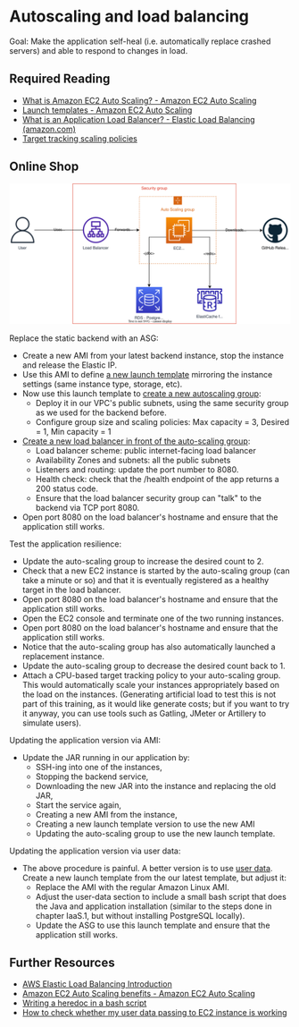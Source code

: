 # Autoscaling and load balancing

Goal: Make the application self-heal (i.e. automatically replace crashed servers) and able to respond to changes in load.

## Required Reading

- [What is Amazon EC2 Auto Scaling? - Amazon EC2 Auto Scaling](https://docs.aws.amazon.com/autoscaling/ec2/userguide/what-is-amazon-ec2-auto-scaling.html)
- [Launch templates - Amazon EC2 Auto Scaling](https://docs.aws.amazon.com/autoscaling/ec2/userguide/launch-templates.html)
- [What is an Application Load Balancer? - Elastic Load Balancing (amazon.com)](https://docs.aws.amazon.com/elasticloadbalancing/latest/application/introduction.html)
- [Target tracking scaling policies](https://docs.aws.amazon.com/autoscaling/ec2/userguide/as-scaling-target-tracking.html)

## Online Shop


![Application Diagram](https://raw.githubusercontent.com/msg-CareerPaths/aws-devops-training/master/chapters/diagrams/120.drawio.svg)

Replace the static backend with an ASG:

- Create a new AMI from your latest backend instance, stop the instance and release the Elastic IP. 
- Use this AMI to define [a new launch template](https://docs.aws.amazon.com/autoscaling/ec2/userguide/create-launch-template.html) mirroring the instance settings (same instance type, storage, etc). 
- Now use this launch template to [create a new autoscaling group](https://docs.aws.amazon.com/autoscaling/ec2/userguide/create-asg-launch-template.html):
  - Deploy it in our VPC's public subnets, using the same security group as we used for the backend before.
  - Configure group size and scaling policies: Max capacity = 3, Desired = 1, Min capacity = 1
- [Create a new load balancer in front of the auto-scaling group](https://docs.aws.amazon.com/autoscaling/ec2/userguide/as-create-load-balancer-console.html):
  - Load balancer scheme: public internet-facing load balancer
  - Availability Zones and subnets: all the public subnets
  - Listeners and routing: update the port number to 8080.
  - Health check: check that the /health endpoint of the app returns a 200 status code.
  - Ensure that the load balancer security group can "talk" to the backend via TCP port 8080.
- Open port 8080 on the load balancer's hostname and ensure that the application still works.

Test the application resilience:
- Update the auto-scaling group to increase the desired count to 2. 
- Check that a new EC2 instance is started by the auto-scaling group (can take a minute or so) and that it is eventually registered as a healthy target in the load balancer. 
- Open port 8080 on the load balancer's hostname and ensure that the application still works.
- Open the EC2 console and terminate one of the two running instances. 
- Open port 8080 on the load balancer's hostname and ensure that the application still works. 
- Notice that the auto-scaling group has also automatically launched a replacement instance. 
- Update the auto-scaling group to decrease the desired count back to 1.
- Attach a CPU-based target tracking policy to your auto-scaling group. This would automatically scale your instances appropriately based on the load on the instances. (Generating artificial load to test this is not part of this training, as it would like generate costs; but if you want to try it anyway, you can use tools such as Gatling, JMeter or Artillery to simulate users).

Updating the application version via AMI:

- Update the JAR running in our application by:
  - SSH-ing into one of the instances,
  - Stopping the backend service,
  - Downloading the new JAR into the instance and replacing the old JAR,
  - Start the service again,
  - Creating a new AMI from the instance,
  - Creating a new launch template version to use the new AMI
  - Updating the auto-scaling group to use the new launch template.

Updating the application version via user data:
- The above procedure is painful. A better version is to use [user data](https://docs.aws.amazon.com/AWSEC2/latest/UserGuide/user-data.html). Create a new launch template from the our latest template, but adjust it:
  - Replace the AMI with the regular Amazon Linux AMI.
  - Adjust the user-data section to include a small bash script that does the Java and application installation (similar to the steps done in chapter IaaS.1, but without installing PostgreSQL locally).
  - Update the ASG to use this launch template and ensure that the application still works.

## Further Resources

- [AWS Elastic Load Balancing Introduction](https://www.youtube.com/watch?v=qpHLRc4Qt1E)
- [Amazon EC2 Auto Scaling benefits - Amazon EC2 Auto Scaling](https://docs.aws.amazon.com/autoscaling/ec2/userguide/auto-scaling-benefits.html)
- [Writing a heredoc in a bash script](https://stackoverflow.com/questions/2953081/how-can-i-write-a-heredoc-to-a-file-in-bash-script)
- [How to check whether my user data passing to EC2 instance is working](https://stackoverflow.com/a/32460849)
